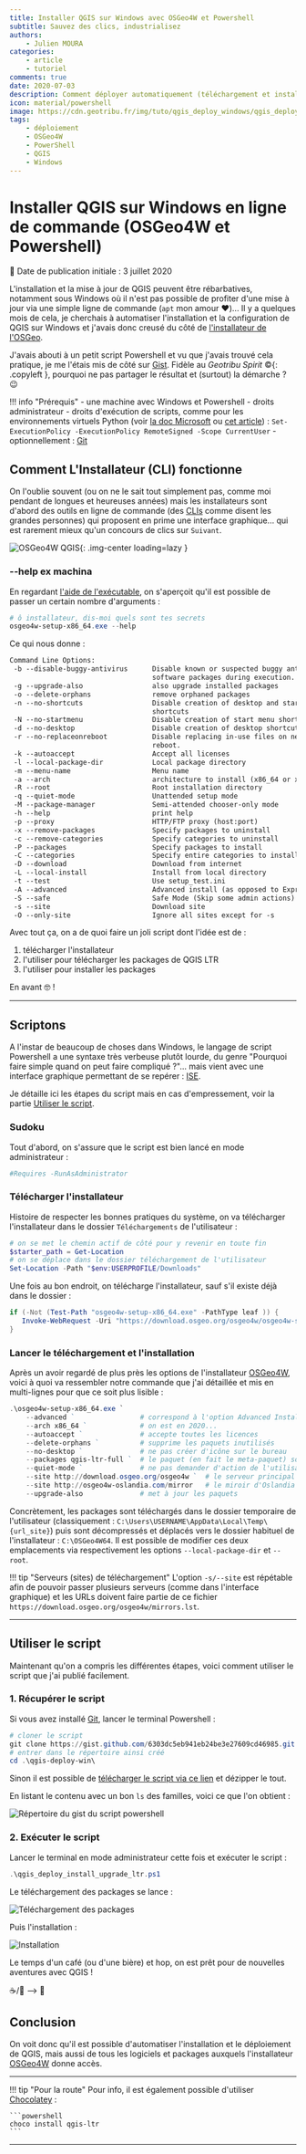 ```yaml
---
title: Installer QGIS sur Windows avec OSGeo4W et Powershell
subtitle: Sauvez des clics, industrialisez
authors:
    - Julien MOURA
categories:
    - article
    - tutoriel
comments: true
date: 2020-07-03
description: Comment déployer automatiquement (téléchargement et installation) QGIS sur Windows avec un script Powershell (ou via chocolatey), en tirant parti des capacités de l'installeur OSGeo4W.
icon: material/powershell
image: https://cdn.geotribu.fr/img/tuto/qgis_deploy_windows/qgis_deploy_win_prog_postinstall.png
tags:
    - déploiement
    - OSGeo4W
    - PowerShell
    - QGIS
    - Windows
---
```


# Installer QGIS sur Windows en ligne de commande (OSGeo4W et Powershell)

:calendar: Date de publication initiale : 3 juillet 2020

L'installation et la mise à jour de QGIS peuvent être rébarbatives, notamment sous Windows où il n'est pas possible de profiter d'une mise à jour via une simple ligne de commande (`apt` mon amour :heart:)... Il y a quelques mois de cela, je cherchais à automatiser l'installation et la configuration de QGIS sur Windows et j'avais donc creusé du côté de [l'installateur de l'OSGeo](https://qgis.org/fr/site/forusers/download.html).

J'avais abouti à un petit script Powershell et vu que j'avais trouvé cela pratique, je me l'étais mis de côté sur [Gist](https://gist.github.com/Guts/6303dc5eb941eb24be3e27609cd46985). Fidèle au *Geotribu Spirit* :copyright:{: .copyleft }, pourquoi ne pas partager le résultat et (surtout) la démarche ? :wink:

!!! info "Prérequis"
    - une machine avec Windows et Powershell
    - droits administrateur
    - droits d'exécution de scripts, comme pour les environnements virtuels Python (voir [la doc Microsoft](https://docs.microsoft.com/fr-fr/powershell/module/microsoft.powershell.core/about/about_execution_policies?view=powershell-7) ou [cet article](2020-06-19_setup_python.md#autoriser-lutilisation-des-environnements-virtuels)) : `Set-ExecutionPolicy -ExecutionPolicy RemoteSigned -Scope CurrentUser`
    - optionnellement : [Git]

## Comment L'Installateur (CLI) fonctionne

On l'oublie souvent (ou on ne le sait tout simplement pas, comme moi pendant de longues et heureuses années) mais les installateurs sont d'abord des outils en ligne de commande (des [CLIs](https://fr.wikipedia.org/wiki/Interface_en_ligne_de_commande) comme disent les grandes personnes) qui proposent en prime une interface graphique... qui est rarement mieux qu'un concours de clics sur `Suivant`.

![OSGeo4W QGIS](https://cdn.geotribu.fr/img/tuto/qgis_deploy_windows/osgeo4w_qgis.png "OSGeo for Windows et QGIS"){: .img-center loading=lazy }

### --help ex machina

En regardant [l'aide de l'exécutable](https://trac.osgeo.org/osgeo4w/wiki/CommandLine), on s'aperçoit qu'il est possible de passer un certain nombre d'arguments :

```powershell
# ô installateur, dis-moi quels sont tes secrets
osgeo4w-setup-x86_64.exe --help
```

Ce qui nous donne :

```txt
Command Line Options:
 -b --disable-buggy-antivirus      Disable known or suspected buggy anti virus
                                   software packages during execution.
 -g --upgrade-also                 also upgrade installed packages
 -o --delete-orphans               remove orphaned packages
 -n --no-shortcuts                 Disable creation of desktop and start menu
                                   shortcuts
 -N --no-startmenu                 Disable creation of start menu shortcut
 -d --no-desktop                   Disable creation of desktop shortcut
 -r --no-replaceonreboot           Disable replacing in-use files on next
                                   reboot.
 -k --autoaccept                   Accept all licenses
 -l --local-package-dir            Local package directory
 -m --menu-name                    Menu name
 -a --arch                         architecture to install (x86_64 or x86)
 -R --root                         Root installation directory
 -q --quiet-mode                   Unattended setup mode
 -M --package-manager              Semi-attended chooser-only mode
 -h --help                         print help
 -p --proxy                        HTTP/FTP proxy (host:port)
 -x --remove-packages              Specify packages to uninstall
 -c --remove-categories            Specify categories to uninstall
 -P --packages                     Specify packages to install
 -C --categories                   Specify entire categories to install
 -D --download                     Download from internet
 -L --local-install                Install from local directory
 -t --test                         Use setup_test.ini
 -A --advanced                     Advanced install (as opposed to Express)
 -S --safe                         Safe Mode (Skip some admin actions)
 -s --site                         Download site
 -O --only-site                    Ignore all sites except for -s
```

Avec tout ça, on a de quoi faire un joli script dont l'idée est de :

1. télécharger l'installateur
2. l'utiliser pour télécharger les packages de QGIS LTR
3. l'utiliser pour installer les packages

En avant :nerd_face: !

----

## Scriptons

A l'instar de beaucoup de choses dans Windows, le langage de script Powershell a une syntaxe très verbeuse plutôt lourde, du genre "Pourquoi faire simple quand on peut faire compliqué ?"... mais vient avec une interface graphique permettant de se repérer : [ISE].

Je détaille ici les étapes du script mais en cas d'empressement, voir la partie [Utiliser le script](#utiliser-le-script).

### Sudoku

Tout d'abord, on s'assure que le script est bien lancé en mode administrateur :

```powershell
#Requires -RunAsAdministrator
```

### Télécharger l'installateur

Histoire de respecter les bonnes pratiques du système, on va télécharger l'installateur dans le dossier `Téléchargements` de l'utilisateur :

```powershell
# on se met le chemin actif de côté pour y revenir en toute fin
$starter_path = Get-Location
# on se déplace dans le dossier téléchargement de l'utilisateur
Set-Location -Path "$env:USERPROFILE/Downloads"
```

Une fois au bon endroit, on télécharge l'installateur, sauf s'il existe déjà dans le dossier :

```powershell
if (-Not (Test-Path "osgeo4w-setup-x86_64.exe" -PathType leaf )) {
   Invoke-WebRequest -Uri "https://download.osgeo.org/osgeo4w/osgeo4w-setup-x86_64.exe" -OutFile "osgeo4w-setup-x86_64.exe"
}
```

### Lancer le téléchargement et l'installation

Après un avoir regardé de plus près les options de l'installateur [OSGeo4W], voici à quoi va ressembler notre commande que j'ai détaillée et mis en multi-lignes pour que ce soit plus lisible :

```powershell
.\osgeo4w-setup-x86_64.exe `
    --advanced `                # correspond à l'option Advanced Install
    --arch x86_64 `             # on est en 2020...
    --autoaccept `              # accepte toutes les licences
    --delete-orphans `          # supprime les paquets inutilisés
    --no-desktop `              # ne pas créer d'icône sur le bureau
    --packages qgis-ltr-full `  # le paquet (en fait le meta-paquet) souhaité
    --quiet-mode `              # ne pas demander d'action de l'utilisateur
    --site http://download.osgeo.org/osgeo4w `  # le serveur principal d'où télécharger les paquets
    --site http://osgeo4w-oslandia.com/mirror   # le miroir d'Oslandia
    --upgrade-also              # met à jour les paquets
```

Concrètement, les packages sont téléchargés dans le dossier temporaire de l'utilisateur (classiquement : `C:\Users\USERNAME\AppData\Local\Temp\{url_site}`) puis sont décompressés et déplacés vers le dossier habituel de l'installateur : `C:\OSGeo4W64`. Il est possible de modifier ces deux emplacements via respectivement les options `--local-package-dir` et `--root`.

!!! tip "Serveurs (sites) de téléchargement"
    L'option `-s/--site` est répétable afin de pouvoir passer plusieurs serveurs (comme dans l'interface graphique) et les URLs doivent faire partie de ce fichier `https://download.osgeo.org/osgeo4w/mirrors.lst`.

----

## Utiliser le script

Maintenant qu'on a compris les différentes étapes, voici comment utiliser le script que j'ai publié facilement.

### 1. Récupérer le script

Si vous avez installé [Git], lancer le terminal Powershell :

```powershell
# cloner le script
git clone https://gist.github.com/6303dc5eb941eb24be3e27609cd46985.git qgis-deploy-win
# entrer dans le répertoire ainsi créé
cd .\qgis-deploy-win\
```

Sinon il est possible de [télécharger le script via ce lien](https://gist.github.com/Guts/6303dc5eb941eb24be3e27609cd46985/archive/7d1bc758aa274f66ce0b0fd50529f2fa2ab4e9af.zip) et dézipper le tout.

En listant le contenu avec un bon `ls` des familles, voici ce que l'on obtient :

![Répertoire du gist du script powershell](https://cdn.geotribu.fr/img/tuto/qgis_deploy_windows/qgis_deploy_win_gist_overview.png "Contenu du répertoire du Gist")

### 2. Exécuter le script

Lancer le terminal en mode administrateur cette fois et exécuter le script :

```powershell
.\qgis_deploy_install_upgrade_ltr.ps1
```

Le téléchargement des packages se lance :

![Téléchargement des packages](https://cdn.geotribu.fr/img/tuto/qgis_deploy_windows/qgis_deploy_win_prog.png "Téléchargement des packages de QGIS LTR")

Puis l'installation :

![Installation](https://cdn.geotribu.fr/img/tuto/qgis_deploy_windows/qgis_deploy_win_prog_postinstall.png "Installation des packages de QGIS LTR")

Le temps d'un café (ou d'une bière) et hop, on est prêt pour de nouvelles aventures avec QGIS !

:coffee:/:beer: --> :rocket:

## Conclusion

On voit donc qu'il est possible d'automatiser l'installation et le déploiement de QGIS, mais aussi de tous les logiciels et packages auxquels l'installateur [OSGeo4W] donne accès.

----

<!-- markdownlint-disable MD046 -->
!!! tip "Pour la route"
    Pour info, il est également possible d'utiliser [Chocolatey](https://chocolatey.org/) :

    ```powershell
    choco install qgis-ltr
    ```
<!-- markdownlint-enable MD046 -->

----

<!-- geotribu:authors-block -->

<!-- Hyperlinks reference -->
[Git]: https://git-scm.com/
[ISE]: https://docs.microsoft.com/fr-fr/powershell/scripting/windows-powershell/ise/introducing-the-windows-powershell-ise
[OSGeo4W]: https://trac.osgeo.org/osgeo4w/wiki/OSGeo4W_fr
